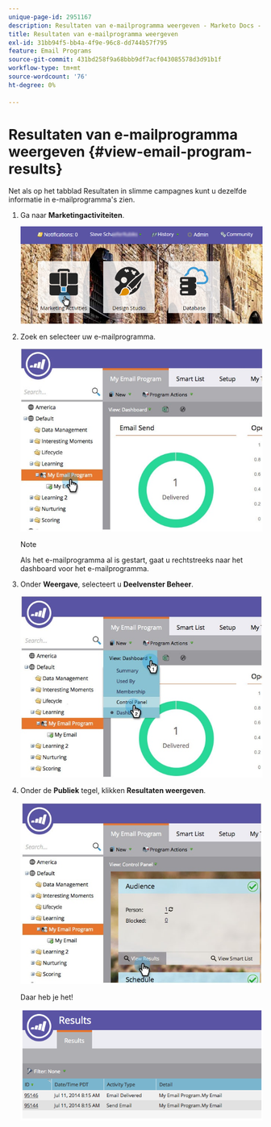 ```yaml
---
unique-page-id: 2951167
description: Resultaten van e-mailprogramma weergeven - Marketo Docs - Productdocumentatie
title: Resultaten van e-mailprogramma weergeven
exl-id: 31bb94f5-bb4a-4f9e-96c8-dd744b57f795
feature: Email Programs
source-git-commit: 431bd258f9a68bbb9df7acf043085578d3d91b1f
workflow-type: tm+mt
source-wordcount: '76'
ht-degree: 0%

---
```


# Resultaten van e-mailprogramma weergeven {#view-email-program-results}

Net als op het tabblad Resultaten in slimme campagnes kunt u dezelfde informatie in e-mailprogramma&#39;s zien.

1. Ga naar **Marketingactiviteiten**.

   ![](assets/login-marketing-activities-2.png)

1. Zoek en selecteer uw e-mailprogramma.

   ![](assets/selectemailprogram3.jpg)

   >[!NOTE]
   >
   >Als het e-mailprogramma al is gestart, gaat u rechtstreeks naar het dashboard voor het e-mailprogramma.

1. Onder **Weergave**, selecteert u **Deelvenster Beheer**.

   ![](assets/controlpanelview.jpg)

1. Onder de **Publiek** tegel, klikken **Resultaten weergeven**.

   ![](assets/audiencetile.jpg)

   Daar heb je het!

   ![](assets/image2014-9-22-11-3a15-3a49.png)
